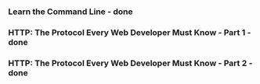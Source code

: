 ### Learn the Command Line - done

### HTTP: The Protocol Every Web Developer Must Know - Part 1 - done

### HTTP: The Protocol Every Web Developer Must Know - Part 2 - done
